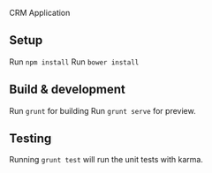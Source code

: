 CRM Application

## Setup
Run `npm install`
Run `bower install`

## Build & development
Run `grunt` for building 
Run `grunt serve` for preview.

## Testing
Running `grunt test` will run the unit tests with karma.

